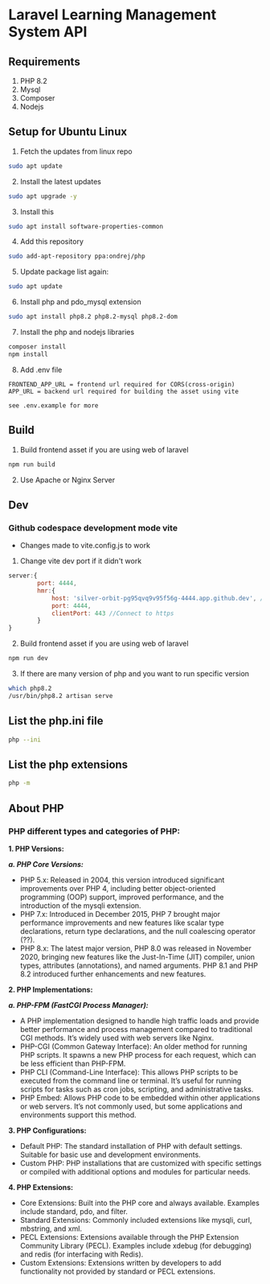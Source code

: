 # Laravel Learning Management System API

## Requirements
1. PHP 8.2
2. Mysql
3. Composer
4. Nodejs

## Setup for Ubuntu Linux

1. Fetch the updates from linux repo
```sh
sudo apt update
```
2. Install the latest updates
```sh
sudo apt upgrade -y
```
3. Install this 
```sh
sudo apt install software-properties-common
```
4. Add this repository
```sh
sudo add-apt-repository ppa:ondrej/php
```
5. Update package list again:
```sh
sudo apt update
```
6. Install php and pdo_mysql extension
```sh
sudo apt install php8.2 php8.2-mysql php8.2-dom
```
7. Install the php and nodejs libraries
```sh
composer install
npm install
```
8. Add .env file
```
FRONTEND_APP_URL = frontend url required for CORS(cross-origin)
APP_URL = backend url required for building the asset using vite

see .env.example for more
```

## Build

1. Build frontend asset if you are using web of laravel
```sh
npm run build
```
2. Use Apache or Nginx Server

## Dev

### Github codespace development mode vite
-  Changes made to vite.config.js to work
1. Change vite dev port if it didn't work
```js
server:{
        port: 4444,
        hmr:{
            host: 'silver-orbit-pg95qvq9v95f56g-4444.app.github.dev', //Exposed public github port url
            port: 4444,
            clientPort: 443 //Connect to https
        }
}
```
2. Build frontend asset if you are using web of laravel
```sh
npm run dev
```
3. If there are many version of php and you want to run specific version
```bash
which php8.2
/usr/bin/php8.2 artisan serve
```

## List the php.ini file

```bash
php --ini
```

## List the php extensions

```bash
php -m
```

## About PHP

### PHP different types and categories of PHP:

**1. PHP Versions:**

**_a. PHP Core Versions:_**

-   PHP 5.x: Released in 2004, this version introduced significant improvements over PHP 4, including better object-oriented programming (OOP) support, improved performance, and the introduction of the mysqli extension.
-   PHP 7.x: Introduced in December 2015, PHP 7 brought major performance improvements and new features like scalar type declarations, return type declarations, and the null coalescing operator (??).
-   PHP 8.x: The latest major version, PHP 8.0 was released in November 2020, bringing new features like the Just-In-Time (JIT) compiler, union types, attributes (annotations), and named arguments. PHP 8.1 and PHP 8.2 introduced further enhancements and new features.

**2. PHP Implementations:**

**_a. PHP-FPM (FastCGI Process Manager):_**

-   A PHP implementation designed to handle high traffic loads and provide better performance and process management compared to traditional CGI methods. It’s widely used with web servers like Nginx.
-   PHP-CGI (Common Gateway Interface):
    An older method for running PHP scripts. It spawns a new PHP process for each request, which can be less efficient than PHP-FPM.
-   PHP CLI (Command-Line Interface):
    This allows PHP scripts to be executed from the command line or terminal. It’s useful for running scripts for tasks such as cron jobs, scripting, and administrative tasks.
-   PHP Embed:
    Allows PHP code to be embedded within other applications or web servers. It’s not commonly used, but some applications and environments support this method.

**3. PHP Configurations:**

-   Default PHP:
    The standard installation of PHP with default settings. Suitable for basic use and development environments.
-   Custom PHP:
    PHP installations that are customized with specific settings or compiled with additional options and modules for particular needs.

**4. PHP Extensions:**

-   Core Extensions:
    Built into the PHP core and always available. Examples include standard, pdo, and filter.
-   Standard Extensions:
    Commonly included extensions like mysqli, curl, mbstring, and xml.
-   PECL Extensions:
    Extensions available through the PHP Extension Community Library (PECL). Examples include xdebug (for debugging) and redis (for interfacing with Redis).
-   Custom Extensions:
    Extensions written by developers to add functionality not provided by standard or PECL extensions.
